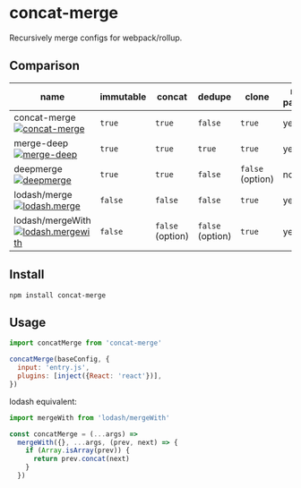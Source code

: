 # concat-merge

Recursively merge configs for webpack/rollup.

## Comparison

| name                                                                                                                                                | immutable | concat           | dedupe           | clone            | multiple parameters | recommended |
| --------------------------------------------------------------------------------------------------------------------------------------------------- | --------- | ---------------- | ---------------- | ---------------- | ------------------- | ----------- |
| concat-merge [![concat-merge](https://badgen.net/bundlephobia/minzip/concat-merge)](https://bundlephobia.com/result?p=concat-merge)                 | `true`    | `true`           | `false`          | `true`           | yes                 | yes         |
| merge-deep [![merge-deep](https://badgen.net/bundlephobia/minzip/merge-deep)](https://bundlephobia.com/result?p=merge-deep)                         | `true`    | `true`           | `true`           | `true`           | yes                 | yes         |
| deepmerge [![deepmerge](https://badgen.net/bundlephobia/minzip/deepmerge)](https://bundlephobia.com/result?p=deepmerge)                             | `true`    | `true`           | `false`          | `false` (option) | no                  |             |
| lodash/merge [![lodash.merge](https://badgen.net/bundlephobia/minzip/deepmerge)](https://bundlephobia.com/result?p=deepmerge)                       | `false`   | `false`          | `false`          | `true`           | yes                 |             |
| lodash/mergeWith [![lodash.mergewith](https://badgen.net/bundlephobia/minzip/lodash.mergewith)](https://bundlephobia.com/result?p=lodash.mergewith) | `false`   | `false` (option) | `false` (option) | `true`           | yes                 | yes         |

## Install

```
npm install concat-merge
```

## Usage

```js
import concatMerge from 'concat-merge'

concatMerge(baseConfig, {
  input: 'entry.js',
  plugins: [inject({React: 'react'})],
})
```

lodash equivalent:

```js
import mergeWith from 'lodash/mergeWith'

const concatMerge = (...args) =>
  mergeWith({}, ...args, (prev, next) => {
    if (Array.isArray(prev)) {
      return prev.concat(next)
    }
  })
```
